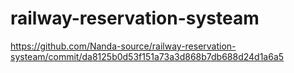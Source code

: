 # railway-reservation-systeam
https://github.com/Nanda-source/railway-reservation-systeam/commit/da8125b0d53f151a73a3d868b7db688d24d1a6a5
